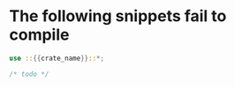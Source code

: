 # The following snippets fail to compile

```rust ,compile_fail
use ::{{crate_name}}::*;

/* todo */
```
